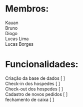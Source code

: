 # Membros:

Kauan <br />
Bruno <br />
Diogo <br />
Lucas Lima <br />
Lucas Borges <br />

# Funcionalidades:
  Criação da base de dados [ ] <br />
  Check-in dos hospedes [ ] <br />
  Check-out dos hospedes [ ] <br /> 
  Cadastro de novos pedidos [ ] <br />
  fechamento de caixa [ ] <br />
  
  
